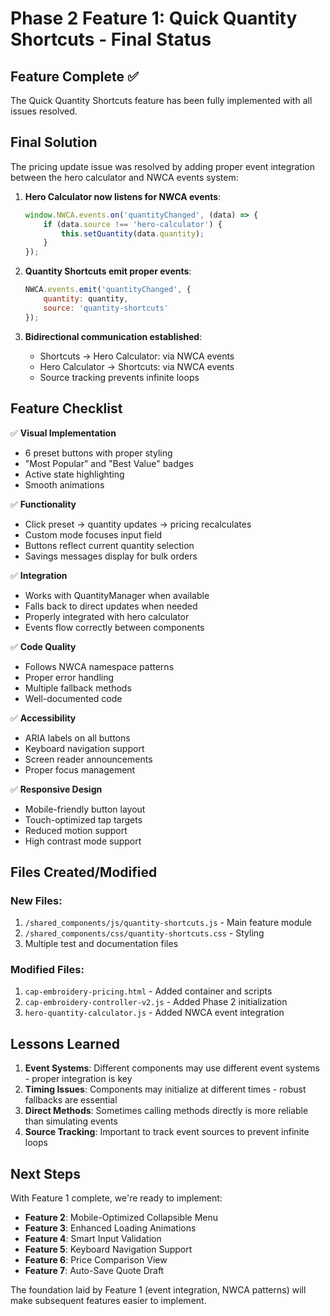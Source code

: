 # Phase 2 Feature 1: Quick Quantity Shortcuts - Final Status

## Feature Complete ✅

The Quick Quantity Shortcuts feature has been fully implemented with all issues resolved.

## Final Solution

The pricing update issue was resolved by adding proper event integration between the hero calculator and NWCA events system:

1. **Hero Calculator now listens for NWCA events**:
   ```javascript
   window.NWCA.events.on('quantityChanged', (data) => {
       if (data.source !== 'hero-calculator') {
           this.setQuantity(data.quantity);
       }
   });
   ```

2. **Quantity Shortcuts emit proper events**:
   ```javascript
   NWCA.events.emit('quantityChanged', {
       quantity: quantity,
       source: 'quantity-shortcuts'
   });
   ```

3. **Bidirectional communication established**:
   - Shortcuts → Hero Calculator: via NWCA events
   - Hero Calculator → Shortcuts: via NWCA events
   - Source tracking prevents infinite loops

## Feature Checklist

✅ **Visual Implementation**
- 6 preset buttons with proper styling
- "Most Popular" and "Best Value" badges
- Active state highlighting
- Smooth animations

✅ **Functionality**
- Click preset → quantity updates → pricing recalculates
- Custom mode focuses input field
- Buttons reflect current quantity selection
- Savings messages display for bulk orders

✅ **Integration**
- Works with QuantityManager when available
- Falls back to direct updates when needed
- Properly integrated with hero calculator
- Events flow correctly between components

✅ **Code Quality**
- Follows NWCA namespace patterns
- Proper error handling
- Multiple fallback methods
- Well-documented code

✅ **Accessibility**
- ARIA labels on all buttons
- Keyboard navigation support
- Screen reader announcements
- Proper focus management

✅ **Responsive Design**
- Mobile-friendly button layout
- Touch-optimized tap targets
- Reduced motion support
- High contrast mode support

## Files Created/Modified

### New Files:
1. `/shared_components/js/quantity-shortcuts.js` - Main feature module
2. `/shared_components/css/quantity-shortcuts.css` - Styling
3. Multiple test and documentation files

### Modified Files:
1. `cap-embroidery-pricing.html` - Added container and scripts
2. `cap-embroidery-controller-v2.js` - Added Phase 2 initialization
3. `hero-quantity-calculator.js` - Added NWCA event integration

## Lessons Learned

1. **Event Systems**: Different components may use different event systems - proper integration is key
2. **Timing Issues**: Components may initialize at different times - robust fallbacks are essential
3. **Direct Methods**: Sometimes calling methods directly is more reliable than simulating events
4. **Source Tracking**: Important to track event sources to prevent infinite loops

## Next Steps

With Feature 1 complete, we're ready to implement:
- **Feature 2**: Mobile-Optimized Collapsible Menu
- **Feature 3**: Enhanced Loading Animations
- **Feature 4**: Smart Input Validation
- **Feature 5**: Keyboard Navigation Support
- **Feature 6**: Price Comparison View
- **Feature 7**: Auto-Save Quote Draft

The foundation laid by Feature 1 (event integration, NWCA patterns) will make subsequent features easier to implement.